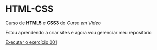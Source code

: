 # HTML-CSS
 Curso de **HTML5** e **CSS3** do *Curso em Video*


 Estou aprendendo a criar sites e agora vou gerenciar meu repositório

<a href="https://j0a0pedro.github.io/HTML-CSS/EXERCICIOS/ex001/index.html">Executar o exercício 001</a>
